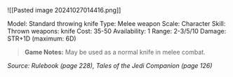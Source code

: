 ![[Pasted image 20241027014416.png]]

Model: Standard throwing knife
Type: Melee weapon
Scale: Character
Skill: Thrown weapons: knife
Cost: 35-50
Availability: 1
Range: 2-3/5/10
Damage: STR+1D (maximum: 6D)

> **Game Notes:** 
> May be used as a normal knife in melee combat.

*Source: Rulebook (page 228), Tales of the Jedi Companion (page 126)*